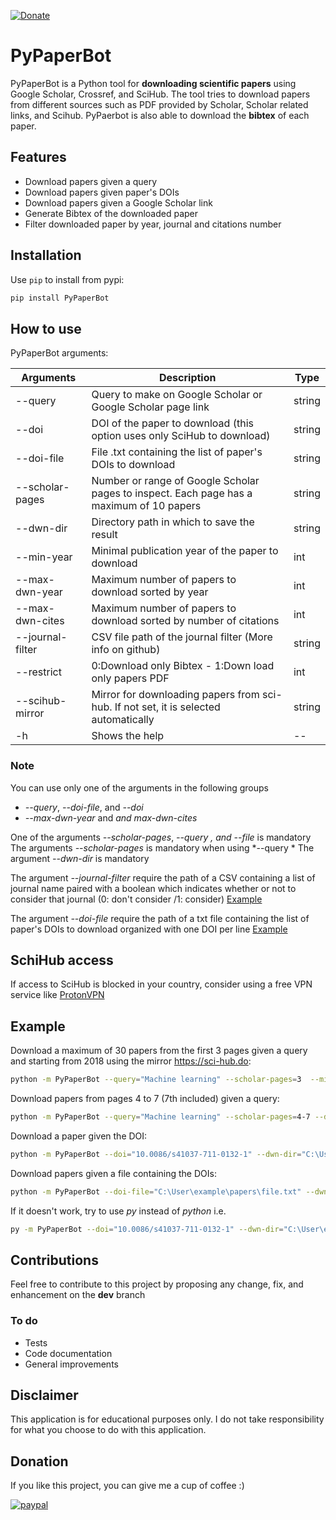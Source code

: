 [![Donate](https://img.shields.io/badge/Donate-PayPal-green.svg)](https://www.paypal.me/ferru97)

# PyPaperBot

PyPaperBot is a Python tool for **downloading scientific papers** using Google Scholar, Crossref, and SciHub.
The tool tries to download papers from different sources such as PDF provided by Scholar, Scholar related links, and Scihub.
PyPaerbot is also able to download the **bibtex** of each paper.

## Features

- Download papers given a query
- Download papers given paper's DOIs
- Download papers given a Google Scholar link
- Generate Bibtex of the downloaded paper
- Filter downloaded paper by year, journal and citations number

## Installation

Use `pip` to install from pypi:

```bash
pip install PyPaperBot
```

## How to use

PyPaperBot arguments:

| Arguments          | Description                                                                              | Type   |
| ------------------ | ---------------------------------------------------------------------------------------- | ------ |
| \-\-query          | Query to make on Google Scholar or Google Scholar page link                              | string |
| \-\-doi            | DOI of the paper to download (this option uses only SciHub to download)                  | string |
| \-\-doi-file       | File .txt containing the list of paper's DOIs to download                                | string |
| \-\-scholar-pages  | Number or range of Google Scholar pages to inspect. Each page has a maximum of 10 papers | string |
| \-\-dwn-dir        | Directory path in which to save the result                                               | string |
| \-\-min-year       | Minimal publication year of the paper to download                                        | int    |
| \-\-max-dwn-year   | Maximum number of papers to download sorted by year                                      | int    |
| \-\-max-dwn-cites  | Maximum number of papers to download sorted by number of citations                       | int    |
| \-\-journal-filter | CSV file path of the journal filter (More info on github)                                | string |
| \-\-restrict       | 0:Download only Bibtex - 1:Down load only papers PDF                                     | int    |
| \-\-scihub-mirror  | Mirror for downloading papers from sci-hub. If not set, it is selected automatically     | string |
| \-h                | Shows the help                                                                           | --     |

### Note

You can use only one of the arguments in the following groups

- *\-\-query*, *\-\-doi-file*, and *\-\-doi* 
- *\-\-max-dwn-year* and *and max-dwn-cites*

One of the arguments *\-\-scholar-pages*, *\-\-query *, and* \-\-file* is mandatory
The arguments *\-\-scholar-pages* is mandatory when using *\-\-query *
The argument *\-\-dwn-dir* is mandatory

The argument *\-\-journal-filter*  require the path of a CSV containing a list of journal name paired with a boolean which indicates whether or not to consider that journal (0: don't consider /1: consider) [Example](https://github.com/ferru97/PyPaperBot/blob/master/file_examples/jurnals.csv)

The argument *\-\-doi-file*  require the path of a txt file containing the list of paper's DOIs to download organized with one DOI per line [Example](https://github.com/ferru97/PyPaperBot/blob/master/file_examples/papers.txt)

## SchiHub access

If access to SciHub is blocked in your country, consider using a free VPN service like [ProtonVPN](https://protonvpn.com/)

## Example

Download a maximum of 30 papers from the first 3 pages given a query and starting from 2018 using the mirror https://sci-hub.do:

```bash
python -m PyPaperBot --query="Machine learning" --scholar-pages=3  --min-year=2018 --dwn-dir="C:\User\example\papers" --scihub-mirror="https://sci-hub.do"
```

Download papers from pages 4 to 7 (7th included) given a query:

```bash
python -m PyPaperBot --query="Machine learning" --scholar-pages=4-7 --dwn-dir="C:\User\example\papers"
```

Download a paper given the DOI:

```bash
python -m PyPaperBot --doi="10.0086/s41037-711-0132-1" --dwn-dir="C:\User\example\papers"`
```

Download papers given a file containing the DOIs:

```bash
python -m PyPaperBot --doi-file="C:\User\example\papers\file.txt" --dwn-dir="C:\User\example\papers"`
```

If it doesn't work, try to use *py* instead of *python* i.e.

```bash
py -m PyPaperBot --doi="10.0086/s41037-711-0132-1" --dwn-dir="C:\User\example\papers"`
```

## Contributions

Feel free to contribute to this project by proposing any change, fix, and enhancement on the **dev** branch

### To do

- Tests
- Code documentation
- General improvements

## Disclaimer

This application is for educational purposes only. I do not take responsibility for what you choose to do with this application.

## Donation

If you like this project, you can give me a cup of coffee :) 

[![paypal](https://www.paypalobjects.com/en_US/i/btn/btn_donateCC_LG.gif)](https://www.paypal.me/ferru97)
